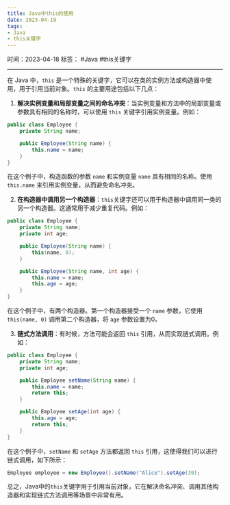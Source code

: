 ```yaml
---
title: Java中this的使用
date: 2023-04-19
tags: 
- Java 
- this关键字
---
```


时间：2023-04-18
标签： #Java #this关键字

---

在 Java 中，`this` 是一个特殊的关键字，它可以在类的实例方法或构造器中使用，用于引用当前对象。`this` 的主要用途包括以下几点：

1.  **解决实例变量和局部变量之间的命名冲突**：当实例变量和方法中的局部变量或参数具有相同的名称时，可以使用 `this` 关键字引用实例变量。例如：
```java
public class Employee {
    private String name;

    public Employee(String name) {
        this.name = name;
    }
}
```
在这个例子中，构造函数的参数 `name` 和实例变量 `name` 具有相同的名称。使用 `this.name` 来引用实例变量，从而避免命名冲突。

2.  **在构造器中调用另一个构造器**：`this`关键字还可以用于构造器中调用同一类的另一个构造器。这通常用于减少重复代码。例如：
```java
public class Employee {
    private String name;
    private int age;

    public Employee(String name) {
        this(name, 0);
    }

    public Employee(String name, int age) {
        this.name = name;
        this.age = age;
    }
}
```
在这个例子中，有两个构造器。第一个构造器接受一个 `name` 参数，它使用 `this(name, 0)` 调用第二个构造器，将 `age` 参数设置为0。

3.  **链式方法调用**：有时候，方法可能会返回 `this` 引用，从而实现链式调用。例如：
```java
public class Employee {
    private String name;
    private int age;

    public Employee setName(String name) {
        this.name = name;
        return this;
    }

    public Employee setAge(int age) {
        this.age = age;
        return this;
    }
}
```
在这个例子中，`setName` 和 `setAge` 方法都返回 `this` 引用，这使得我们可以进行链式调用，如下所示：
```java
Employee employee = new Employee().setName("Alice").setAge(30);
 ```
总之，Java中的`this`关键字用于引用当前对象，它在解决命名冲突、调用其他构造器和实现链式方法调用等场景中非常有用。